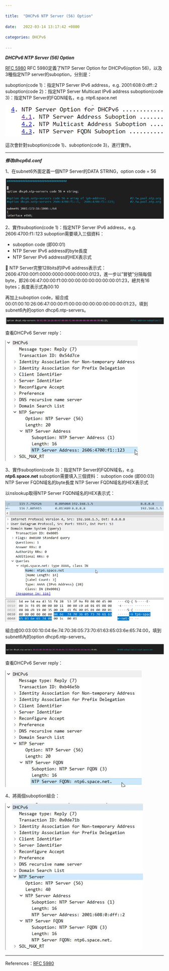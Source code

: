 ```yaml
---

title:  "DHCPv6 NTP Server (56) Option"

date:   2022-03-14 13:17:42 +0800

categories: DHCPv6

---
```

 ***DHCPv6 NTP Server (56) Option*** 

[RFC 5980](https://www.rfc-editor.org/rfc/rfc5980.html) RFC 5980定義了NTP Server Option for DHCPv6(option 56)，以及3種指定NTP server的suboption，分別是：

suboption(code 1)：指定NTP Server IPv6 address，e.g. 2001:608:0:dff::2
suboption(code 2)：指定NTP Server Multicast IPv6 address
suboption(code 3)：指定NTP Server的FQDN域名，e.g. ntp6.space.net

![dhcp6.ntp](/assets/images/rfc5980_dhcpv6_ntp_option.jpg)

這次會針對suboption(code 1)、suboption(code 3)，進行實作。

---
 ***修改dhcp6d.conf***
 
1、在subnet6外面定義一個NTP Server的DATA STRING，option code = 56

![dhcp6.ntp](/assets/images/isc_dhcpv6_ntp_option.jpg)

2、實作suboption(code 1)：指定NTP Server IPv6 address，e.g. 2606:4700:f1::123
suboption需要填入三個資料：
 - suboption code (即00:01)
 - NTP Server IPv6 address的byte長度
 - NTP Server IPv6 address的HEX表示式

	NTP Server完整128bits的IPv6 address表示式：
2606:4700:00f1:0000:0000:0000:0000:0123，進一步以”冒號”分隔每個byte，即26:06:47:00:00:f1:00:00:00:00:00:00:00:00:01:23，總共有16 bytes；長度表示式為00:10

再加上suboption code，組合成00:01:00:10:26:06:47:00:00:f1:00:00:00:00:00:00:00:00:01:23，填到subnet6內的option dhcp6.ntp-servers。

![dhcp6.ntp](/assets/images/isc_dhcpv6_ntp_option_ipv6.jpg)

查看DHCPv6 Server reply：

![dhcp6.ntp](/assets/images/isc_dhcpv6_ntp_option_ipv6-reply.jpg)

3、實作suboption(code 3)：指定NTP Server的FQDN域名，e.g. **ntp6.space.net**
suboption需要填入三個資料：
      suboption code (即00:03)
      NTP Server FQDN域名的byte長度
      NTP Server FQDN域名的HEX表示式

以nslookup取得NTP Server FQDN域名的HEX表示式：

![dhcp6.ntp](/assets/images/FQDN_nslookup.jpg)

組合成00:03:00:10:04:6e:74:70:36:05:73:70:61:63:65:03:6e:65:74:00，填到subnet6內的option dhcp6.ntp-servers。

![dhcp6.ntp](/assets/images/isc_dhcpv6_ntp_option_fqdn.jpg)

查看DHCPv6 Server reply：

![dhcp6.ntp](/assets/images/isc_dhcpv6_ntp_option_fqdn-reply.jpg)

4、將兩個suboption組合：

![dhcp6.ntp](/assets/images/isc_dhcpv6_ntp_option_ipv6_fqdn-reply.jpg)

---

References：[RFC 5980](https://www.rfc-editor.org/rfc/rfc5980.html)
